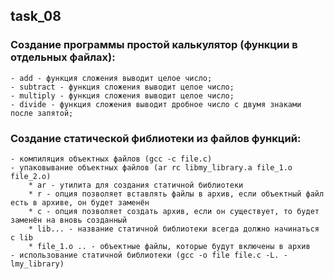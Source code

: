 ## task_08

### Создание программы простой калькулятор (функции в отдельных файлах):
    - add - функция сложения выводит целое число;
    - subtract - функция сложения выводит целое число;
    - multiply - функция сложения выводит целое число;
    - divide - функция сложения выводит дробное число с двумя знаками после запятой;

### Создание статической фиблиотеки из файлов функций:
    - компиляция объектных файлов (gcc -c file.c)
    - упаковывание объектных файлов (ar rc libmy_library.a file_1.o file_2.o)
        * ar - утилита для создания статичной библиотеки
        * r - опция позволяет вставлять файлы в архив, если объектный файл есть в архиве, он будет заменён
        * с - опция позволяет создать архив, если он существует, то будет заменён на вновь созданный
        * lib... - название статичной библиотеки всегда должно начинаться с lib
        * file_1.o .. - объектные файлы, которые будут включены в архив
    - использование статичной библиотеки (gcc -o file file.c -L. -lmy_library)

